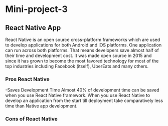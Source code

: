 # Mini-project-3
## React Native App

React Native is an open source cross-platform frameworks which are used to develop applications for both Android and iOS platforms. One application can run across both platforms.
That means developers save almost half of their time and development cost. It was made open source in 2015 and since it has grown to become the most favored technology for most of the top industries including Facebook (itself), UberEats and many others.

### Pros React Native
-Saves Development Time
Almost 40% of development time can be saved when you use React Native framework. When you use React Native to develop an application from the start till deployment take comparatively less time than Native app development.

### Cons of React Native
